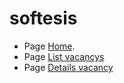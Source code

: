 # softesis

- Page [Home](https://cdn.rawgit.com/Vit05/softesis/84aed560/build/index.html).
- Page [List vacancys](https://cdn.rawgit.com/Vit05/softesis/84aed560/build/vacancy-list.html)
- Page [Details vacancy](https://cdn.rawgit.com/Vit05/softesis/84aed560/build/vacancy-details.html)
